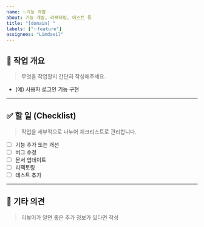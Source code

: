 ```yaml
---
name: ✨기능 개발
about: 기능 개발, 리팩터링, 테스트 등
title: "[domain] "
labels: ["✨feature"]
assignees: "Limdaeil"
---
```


## 📌 작업 개요
> 무엇을 작업할지 간단히 작성해주세요.
- (예) 사용자 로그인 기능 구현

---

## ✅ 할 일 (Checklist)
> 작업을 세부적으로 나누어 체크리스트로 관리합니다.

- [ ] 기능 추가 또는 개선
- [ ] 버그 수정
- [ ] 문서 업데이트
- [ ] 리팩토링
- [ ] 테스트 추가

---

## 💬 기타 의견
> 리뷰어가 알면 좋은 추가 정보가 있다면 작성